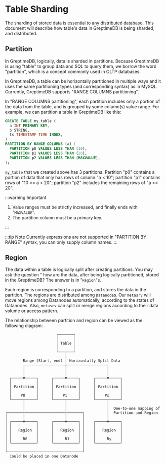 # Table Sharding

The sharding of stored data is essential to any distributed database. This document will describe how table's data in GreptimeDB is being sharded, and distributed.

## Partition

In GreptimeDB, logically, data is sharded in partitions. Because GreptimeDB is using "table" to
group data and SQL to query them, we borrow the word "partition", which is a concept commonly used
in OLTP databases.

In GreptimeDB, a table can be horizontally partitioned in multiple ways and it uses the same
partitioning types (and corresponding syntax) as in MySQL. Currently, GreptimeDB supports "RANGE COLUMNS partitioning".

In "RANGE COLUMNS partitioning", each partition includes only a portion of the data from the table, and is
grouped by some column(s) value range. For example, we can partition a table in GreptimeDB like
this:

```sql
CREATE TABLE my_table (
  a INT PRIMARY KEY,
  b STRING,
  ts TIMESTAMP TIME INDEX,
)
PARTITION BY RANGE COLUMNS (a) (
  PARTITION p0 VALUES LESS THAN (10),
  PARTITION p1 VALUES LESS THAN (20),
  PARTITION p2 VALUES LESS THAN (MAXVALUE),
);
```

`my_table` that we created above has 3 partitions. Partition "p0" contains a portion of data that
only has rows of column "a < 10"; partition "p1" contains rows of "10 \<= a < 20"; partition "p2"
includes the remaining rows of "a >= 20".

:::warning Important

1. Value ranges must be strictly increased, and finally ends with "`MAXVALUE`".
2. The partition column must be a primary key.

:::

:::tip Note
Currently expressions are not supported in "PARTITION BY RANGE" syntax, you can only supply column names.
:::

## Region

The data within a table is logically split after creating partitions. You may ask the question "
how are the data, after being logically partitioned, stored in the GreptimeDB? The answer is in "`Region`"s.

Each region is corresponding to a partition, and stores the data in the partition. The regions are distributed among
`Datanode`s. Our
`metasrv` will move regions among Datanodes automatically, according to the states of Datanodes.
Also, `metasrv` can split or merge regions according to their data volume or access pattern.

The relationship between partition and region can be viewed as the following diagram:

```text
                       ┌───────┐
                       │       │
                       │ Table │
                       │       │
                       └───┬───┘
                           │
        Range [Start, end) │ Horizontally Split Data
        ┌──────────────────┼──────────────────┐
        │                  │                  │
        │                  │                  │
  ┌─────▼─────┐      ┌─────▼─────┐      ┌─────▼─────┐
  │           │      │           │      │           │
  │ Partition │      │ Partition │      │ Partition │
  │           │      │           │      │           │
  │    P0     │      │    P1     │      │    Px     │
  └─────┬─────┘      └─────┬─────┘      └─────┬─────┘
        │                  │                  │
        │                  │                  │  One-to-one mapping of
┌───────┼──────────────────┼───────┐          │  Partition and Region
│       │                  │       │          │
│ ┌─────▼─────┐      ┌─────▼─────┐ │    ┌─────▼─────┐
│ │           │      │           │ │    │           │
│ │   Region  │      │   Region  │ │    │   Region  │
│ │           │      │           │ │    │           │
│ │     R0    │      │     R1    │ │    │     Ry    │
│ └───────────┘      └───────────┘ │    └───────────┘
│                                  │
└──────────────────────────────────┘
  Could be placed in one Datanode
```
